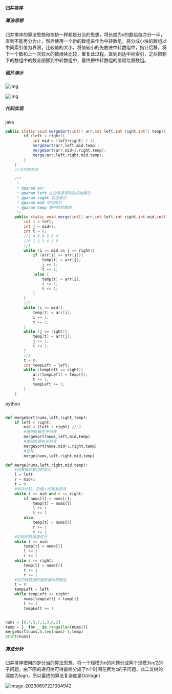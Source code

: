 #### 归并排序

##### 算法思想

归并排序的算法思想和快排一样都是分治的思想，将长度为n的数组每次分一半，直到不能再分为止，然后使用一个新的数组来作为中转数组，将分成小块的数组以中间索引值为界限，比较值的大小，将值较小的先放进中转数组中，指针后移，将下一个数和上一次较大的数继续比较，重复此过程，直到到达中间索引，之后把剩下的数组中的数全部挪到中转数组中，最终把中转数组的值赋给原数组。

##### 图片演示

![img](https://img-blog.csdnimg.cn/20200209191150963.png?x-oss-process=image/watermark,type_ZmFuZ3poZW5naGVpdGk,shadow_10,text_aHR0cHM6Ly9ibG9nLmNzZG4ubmV0L2p1c3RpZGxl,size_16,color_FFFFFF,t_70)

![img](https://img-blog.csdnimg.cn/20200209185525881.gif)

##### 代码实现

java

```java
public static void mergeSort(int[] arr,int left,int right,int[] temp){
        if (left < right){
            int mid = (left+right) / 2;
            mergeSort(arr,left,mid,temp);
            mergeSort(arr,mid+1,right,temp);
            merge(arr,left,right,mid,temp);
        }
    }
    //合并的方法

    /**
     *
     * @param arr
     * @param left 左边有序序列的初始索引
     * @param right 右边索引
     * @param mid 中间索引
     * @param temp 做中转的数组
     */
    public static void merge(int[] arr,int left,int right,int mid,int[] temp){
        int i = left;
        int j = mid+1;
        int t = 0;
        //2 4 8 9 6 5 4
        //0 1 2 3 4 5 6
        //1
        while (i <= mid && j <= right){
            if (arr[i] >= arr[j]){
                temp[t] = arr[j];
                j += 1;
                t += 1;
            }else {
                temp[t] = arr[i];
                i += 1;
                t += 1;
            }
        }
        //2
        while (i <= mid){
            temp[t] = arr[i];
            i += 1;
            t += 1;
        }
        while (j <= right){
            temp[t] = arr[j];
            j += 1;
            t += 1;
        }
        //3
        t = 0;
        int tempLeft = left;
        while (tempLeft <= right){
            arr[tempLeft] = temp[t];
            t += 1;
            tempLeft += 1;
        }
    }
```

python

```python

def mergeSort(nums,left,right,temp):
    if left < right:
        mid = (left + right) // 2
        #递归处理左子列表
        mergeSort(nums,left,mid,temp)
        #递归处理右子列表
        mergeSort(nums,mid+1,right,temp)
        #合并
        merge(nums,left,right,mid,temp)

def merge(nums,left,right,mid,temp):
    #用来操作数组的索引
    l = left
    r = mid+1
    t = 0
    #依次比较，将值小的先放进去
    while l <= mid and r <= right:
        if nums[l] < nums[r]:
            temp[t] = nums[l]
            l += 1
            t += 1
        else:
            temp[t] = nums[r]
            r += 1
            t += 1
    #将剩余数组挪进去
    while l <= mid:
        temp[t] = nums[l]
        l += 1
        t += 1
    while r <= right:
        temp[t] = nums[r]
        t += 1
        r += 1
    #将中转数组的值赋值给原数组
    t = 0
    tempLeft = left
    while tempLeft <= right:
        nums[tempLeft] = temp[t]
        t += 1
        tempLeft += 1


nums = [8,4,5,7,1,3,6,2]
temp = [_ for _ in range(len(nums))]
mergeSort(nums,0,len(nums)-1,temp)
print(nums)


```

##### 算法分析

归并排序使用的是分治的算法思想，将一个规模为n的问题分成两个规模为n/2的子问题，由下图的递归树可得最终分成了n个时间花费为c的子问题，此二叉树的深度为logn，所以最终的算法复杂度是O(nlogn)

![image-20230607221004942](C:\Users\23694\AppData\Roaming\Typora\typora-user-images\image-20230607221004942.png)